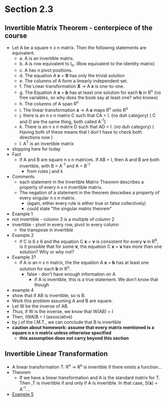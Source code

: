 # Section 2.3
## Invertible Matrix Theorem - centerpiece of the course
* Let A be a square n x n matrix. Then the following statements are equivalent.
  * a. A is an invertible matrix.
  * b. A is row equivalent to I<sub>n</sub>. (Row equivalent to the identity matrix)
  * c. A has n pivot positions.
  * d. The equation A __x__ = __0__ has only the trivial solution
  * e. The columns of A form a linearly independent set.
  * f. The Lnear transformation __X__ -> A __x__ is one-to-one.
  * g. The Equation A __x__ = __b__ has at least one solution for each __b__ in R<sup>n</sup> (no free variables, so why does the book say at least one? who knows)
  * h. The columns of A span R<sup>n</sup>
  * i. The linear transformation __x__ -> A __x__ maps R<sup>n</sup> onto R<sup>n</sup>
  * j. there is an n x n matrix C such that CA = I. (no duh category) ( C and D are the same thing, both called A<sup>-1</sup>)
  * k. There is an n x n matrix D such that AD = I. (no duh category) ( Having both of these means that I don't have to check both directions now )
  * l. A<sup>T</sup> is an invertible matrix
* stopping here for today
* Fact
  * if A and B are square n x n matrices. If AB = I, then A and B are both invertible, with B = A<sup>-1</sup> and A = B<sup>-1</sup>
    * from rules j and k
* Comments
  * each statement in the Invertible Matrix Theorem describes a property of every n x n invertible matrix.
  * The negation of a statement in the theorem desceibes a property of every singular n x n matrix.
    * (again, either every rule is either true or false collectively)
    * could state "the singular matrix theorem"
 * Example 1
  * not invertible - column 3 is a multiple of column 2
  * invertible - pivot in every row, pivot in every column
    * the transpose in invertible
* Example 2
  * if C is 6 x 6 and the equation C __x__ = __v__ is consistent for every __v__ in R<sup>6</sup>, is it possible that for some __v__, the equation C __x__ = __v__ has more than one solution? Why or why not?
* Example 3?
  * if A is an n x n matrix, the the equation A __x__ = __b__ has at least one solution for each __b__ in R<sup>n</sup>.
    * false - don't have enough information on A
      * if A is invertible, this is a true statement. We don't know that though
 * example 4
  * show that if AB is invertible, so is B.
  * Work this problem assuming A and B are square.
  * Let W be the inverse of AB.
  * Thus, if W is the inverse, we know that W(AB) = I
  * Then, (WA)B = I (associative)
  * by j of the I.M.T., we can conclude that B is invertible
  * __caution about homework: assume that every matrix mentioned is a square n x n matrix unless otherwise specified__
    * __this assumption does not carry beyond this section__
## Invertible Linear Transformation
* A linear transformation T: R<sup>n</sup> -> R<sup>n</sup> is invertible if there exists a function...
* Theorem
  * If we have a linear transformation and A is the standard matrix for T. Then ,T is invertible if and only if A is invertible.
  In that case, S(__x__) = A<sup>-1</sup>...
* [Example 5](https://lh3.googleusercontent.com/wkxM7MocCNPfM_C5_eWALG9-JeyoAtApuCQb53V7RFbpPRdfgbkoqPBljq9eY89Eeqn3IbPxZLjYGojxl1oTI4tTIEau4Em3zVRlmrup8SvCkD6RsrkTvvYcNz2z_k-O51U0PJ4T2IlvbK8PD5N5xWYg2b1NdPYACKrUf4W0i3EQ-sRJhFWfPj6IYbl9SuxaYx9iu6RNhKSU4wTUg07CImT5gNCAO2kgr6fukkKWD_wDAKw8PLQ8Gxx4SBHoVYbEKjVuS9_FSnixHKHdjVMo5Q-cuJPh_xHNKJ6zknP0P4XONykntz5tjva0tTtvdfhakH6ZmIYzhWyb1_7tJIoGd-SBm37jMNLdMwtSbLqAjRZBpPK5hTRsB25aSRw2XDTswNT65PW9h_XS1Ca6X9RSKYvzkIMBSnkdMWvm1YoQkRatB_AMDYHJhHI2F5riCrSlo1Qx74nWx7nm1mRK-JsljSl2Tu7LjTGy6bWzr9lKHzRkl75aUqBwZo5nPWlvTXX7PQmS64VPso97hA1c8xZKYzlYl4AiqIGhY_4nMrKfsY8XycSd8JlvHrhoimiPvp8KnKGqVuEICid5_PGpYFbieon6UftKnbdpbJiXS8BmQ4_Y_LZjCpf21O18BxFldbjzlf-zuQ85MYsjA5bMsvLMSXNPXAk_Uu0=w481-h641-no)
